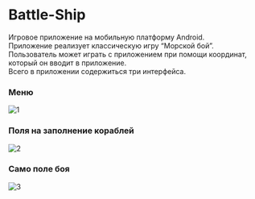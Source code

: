 # Battle-Ship
Игровое приложение на мобильную платформу Android.
<br>
Приложение реализует классическую игру “Морской бой”.
<br>
Пользователь может играть с приложением при помощи координат, который он вводит в приложение.
<br>
Всего в приложении содержиться три интерфейса.
<br>
<h3>Меню</h3>

![1](https://user-images.githubusercontent.com/51347241/137016016-7fbc9514-e6da-4ab7-9d3a-645ada127d5d.png)
<h3>Поля на заполнение кораблей</h3>

![2](https://user-images.githubusercontent.com/51347241/137016015-e202e4d4-fcee-4e38-aa38-20300f418fa3.png)
<h3>Cамо поле боя</h3>

![3](https://user-images.githubusercontent.com/51347241/137016010-aeec4411-207b-4503-a620-8a22d91d4812.png)
